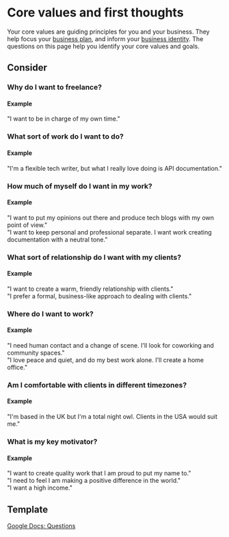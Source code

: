 # Core values and first thoughts

Your core values are guiding principles for you and your business. They help focus your [business plan](business-plan.md), and inform your [business identity](business-identity.md). The questions on this page help you identify your core values and goals.

## Consider

### Why do I want to freelance?

#### Example  
"I want to be in charge of my own time."

### What sort of work do I want to do?

#### Example  
"I'm a flexible tech writer, but what I really love doing is API documentation."

### How much of myself do I want in my work?

#### Example  
"I want to put my opinions out there and produce tech blogs with my own point of view."  
"I want to keep personal and professional separate. I want work creating documentation with a neutral tone."

### What sort of relationship do I want with my clients?

#### Example  
"I want to create a warm, friendly relationship with clients."  
"I prefer a formal, business-like approach to dealing with clients."

### Where do I want to work?

#### Example   
"I need human contact and a change of scene. I'll look for coworking and community spaces."  
"I love peace and quiet, and do my best work alone. I'll create a home office."

### Am I comfortable with clients in different timezones?

#### Example  
"I'm based in the UK but I'm a total night owl. Clients in the USA would suit me."

### What is my key motivator?

#### Example  
"I want to create quality work that I am proud to put my name to."  
"I need to feel I am making a positive difference in the world."  
"I want a high income."


## Template

[Google Docs: Questions](https://docs.google.com/document/d/17C2uY4IIOA0hFLFNvShllAwJzJCa-e7qyJ0DDOUwwsE/edit?usp=sharing)